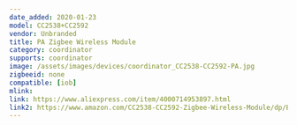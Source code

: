 ```yaml
---
date_added: 2020-01-23
model: CC2538+CC2592
vendor: Unbranded
title: PA Zigbee Wireless Module
category: coordinator
supports: coordinator
image: /assets/images/devices/coordinator_CC2538-CC2592-PA.jpg
zigbeeid: none
compatible: [iob]
mlink: 
link: https://www.aliexpress.com/item/4000714953897.html
link2: https://www.amazon.com/CC2538-CC2592-Zigbee-Wireless-Module/dp/B06XPTR2ZY
---
```

